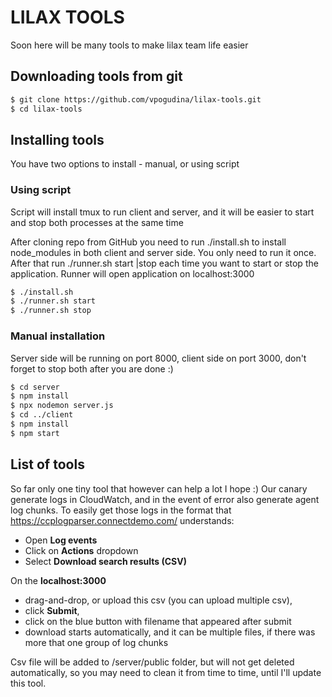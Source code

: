 # LILAX TOOLS
Soon here will be many tools to make lilax team life easier

## Downloading tools from git
```sh
$ git clone https://github.com/vpogudina/lilax-tools.git
$ cd lilax-tools
```

## Installing tools
You have two options to install - manual, or using script

### Using script
Script will install tmux to run client and server, and it will be easier to start and stop both processes at the same time

After cloning repo from GitHub you need to run ./install.sh to install node_modules in both client and server side. You only need to run it once. After that run ./runner.sh start |stop each time you want to start or stop the application. Runner will open application on localhost:3000
```sh
$ ./install.sh
$ ./runner.sh start
$ ./runner.sh stop
```

### Manual installation
Server side will be running on port 8000, client side on port 3000, don't forget to stop both after you are done :)
```sh
$ cd server
$ npm install
$ npx nodemon server.js
$ cd ../client
$ npm install
$ npm start
```

## List of tools
So far only one tiny tool that however can help a lot I hope :)
Our canary generate logs in CloudWatch, and in the event of error also generate agent log chunks. To easily get those logs in the format that https://ccplogparser.connectdemo.com/ understands: 
- Open **Log events**
- Click on **Actions** dropdown
- Select **Download search results (CSV)**

On the **localhost:3000** 
- drag-and-drop, or upload this csv (you can upload multiple csv), 
- click **Submit**, 
- click on the blue button with filename that appeared after submit 
- download starts automatically, and it can be multiple files, if there was more that one group of log chunks

Csv file will be added to /server/public folder, but will not get deleted automatically, so you may need to clean it from time to time, until I'll update this tool.

